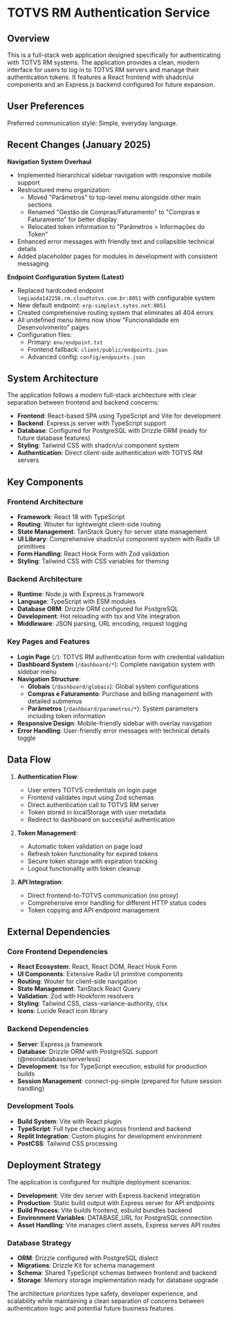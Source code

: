 # TOTVS RM Authentication Service

## Overview

This is a full-stack web application designed specifically for authenticating with TOTVS RM systems. The application provides a clean, modern interface for users to log in to TOTVS RM servers and manage their authentication tokens. It features a React frontend with shadcn/ui components and an Express.js backend configured for future expansion.

## User Preferences

Preferred communication style: Simple, everyday language.

## Recent Changes (January 2025)

**Navigation System Overhaul**
- Implemented hierarchical sidebar navigation with responsive mobile support
- Restructured menu organization:
  - Moved "Parâmetros" to top-level menu alongside other main sections
  - Renamed "Gestão de Compras/Faturamento" to "Compras e Faturamento" for better display
  - Relocated token information to "Parâmetros > Informações do Token"
- Enhanced error messages with friendly text and collapsible technical details
- Added placeholder pages for modules in development with consistent messaging

**Endpoint Configuration System (Latest)**
- Replaced hardcoded endpoint `legiaoda142256.rm.cloudtotvs.com.br:8051` with configurable system
- New default endpoint: `erp-simpleit.sytes.net:8051`
- Created comprehensive routing system that eliminates all 404 errors
- All undefined menu items now show "Funcionalidade em Desenvolvimento" pages
- Configuration files:
  - Primary: `env/endpoint.txt`
  - Frontend fallback: `client/public/endpoints.json`
  - Advanced config: `config/endpoints.json`

## System Architecture

The application follows a modern full-stack architecture with clear separation between frontend and backend concerns:

- **Frontend**: React-based SPA using TypeScript and Vite for development
- **Backend**: Express.js server with TypeScript support
- **Database**: Configured for PostgreSQL with Drizzle ORM (ready for future database features)
- **Styling**: Tailwind CSS with shadcn/ui component system
- **Authentication**: Direct client-side authentication with TOTVS RM servers

## Key Components

### Frontend Architecture
- **Framework**: React 18 with TypeScript
- **Routing**: Wouter for lightweight client-side routing
- **State Management**: TanStack Query for server state management
- **UI Library**: Comprehensive shadcn/ui component system with Radix UI primitives
- **Form Handling**: React Hook Form with Zod validation
- **Styling**: Tailwind CSS with CSS variables for theming

### Backend Architecture
- **Runtime**: Node.js with Express.js framework
- **Language**: TypeScript with ESM modules
- **Database ORM**: Drizzle ORM configured for PostgreSQL
- **Development**: Hot reloading with tsx and Vite integration
- **Middleware**: JSON parsing, URL encoding, request logging

### Key Pages and Features
- **Login Page** (`/`): TOTVS RM authentication form with credential validation
- **Dashboard System** (`/dashboard/*`): Complete navigation system with sidebar menu
- **Navigation Structure**:
  - **Globais** (`/dashboard/globais`): Global system configurations
  - **Compras e Faturamento**: Purchase and billing management with detailed submenus
  - **Parâmetros** (`/dashboard/parametros/*`): System parameters including token information
- **Responsive Design**: Mobile-friendly sidebar with overlay navigation
- **Error Handling**: User-friendly error messages with technical details toggle

## Data Flow

1. **Authentication Flow**:
   - User enters TOTVS credentials on login page
   - Frontend validates input using Zod schemas
   - Direct authentication call to TOTVS RM server
   - Token stored in localStorage with user metadata
   - Redirect to dashboard on successful authentication

2. **Token Management**:
   - Automatic token validation on page load
   - Refresh token functionality for expired tokens
   - Secure token storage with expiration tracking
   - Logout functionality with token cleanup

3. **API Integration**:
   - Direct frontend-to-TOTVS communication (no proxy)
   - Comprehensive error handling for different HTTP status codes
   - Token copying and API endpoint management

## External Dependencies

### Core Frontend Dependencies
- **React Ecosystem**: React, React DOM, React Hook Form
- **UI Components**: Extensive Radix UI primitive components
- **Routing**: Wouter for client-side navigation
- **State Management**: TanStack React Query
- **Validation**: Zod with Hookform resolvers
- **Styling**: Tailwind CSS, class-variance-authority, clsx
- **Icons**: Lucide React icon library

### Backend Dependencies
- **Server**: Express.js framework
- **Database**: Drizzle ORM with PostgreSQL support (@neondatabase/serverless)
- **Development**: tsx for TypeScript execution, esbuild for production builds
- **Session Management**: connect-pg-simple (prepared for future session handling)

### Development Tools
- **Build System**: Vite with React plugin
- **TypeScript**: Full type checking across frontend and backend
- **Replit Integration**: Custom plugins for development environment
- **PostCSS**: Tailwind CSS processing

## Deployment Strategy

The application is configured for multiple deployment scenarios:

- **Development**: Vite dev server with Express backend integration
- **Production**: Static build output with Express server for API endpoints
- **Build Process**: Vite builds frontend, esbuild bundles backend
- **Environment Variables**: DATABASE_URL for PostgreSQL connection
- **Asset Handling**: Vite manages client assets, Express serves API routes

### Database Strategy
- **ORM**: Drizzle configured with PostgreSQL dialect
- **Migrations**: Drizzle Kit for schema management
- **Schema**: Shared TypeScript schemas between frontend and backend
- **Storage**: Memory storage implementation ready for database upgrade

The architecture prioritizes type safety, developer experience, and scalability while maintaining a clean separation of concerns between authentication logic and potential future business features.